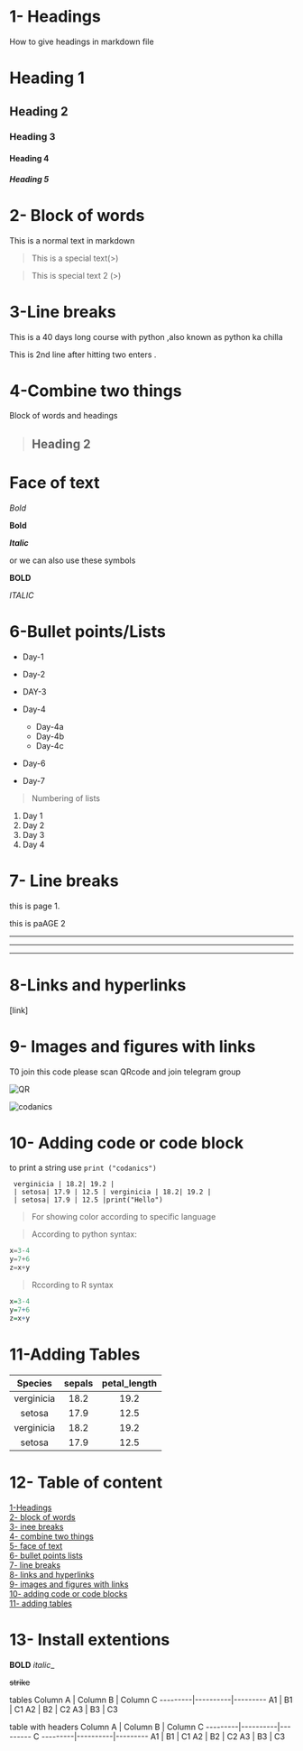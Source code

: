 # 1- Headings
How to give headings in markdown file 
# Heading 1
## Heading 2
### Heading 3
#### Heading 4
##### Heading 5


# 2- Block of words 
This is a normal text in markdown

>This is a special text(>)

>This is special text 2 (>)


# 3-Line breaks

This is a 40 days long course with python ,also known as python  ka chilla

This is 2nd line after hitting two enters .

# 4-Combine two things 


Block of words and headings 

> ## Heading 2

# Face of text 

*Bold*

**Bold**

***Italic***

or we can also use these symbols 

__BOLD__

_ITALIC_

# 6-Bullet points/Lists

- Day-1
- Day-2
- DAY-3 
- Day-4
    - Day-4a
    - Day-4b
    - Day-4c

- Day-6
- Day-7

>Numbering of lists 

1. Day 1
2. Day 2 
3. Day 3 
4. Day 4

# 7- Line breaks

this is page 1.

this is paAGE 2

---
---
---
# 8-Links and hyperlinks

[link]

# 9- Images and figures with links

T0 join this code please scan QRcode and join telegram group

![QR](qr.png)

![codanics](https://www.google.com/search?q=codanics&sxsrf=AOaemvJ3U9YATmTjF6GmuZS4ZsKOJFJFrA:1642133261204&source=lnms&tbm=isch&sa=X&ved=2ahUKEwidm9SNr7D1AhXix4UKHVQdB-cQ_AUoAnoECAEQBA&biw=752&bih=620&dpr=1#imgrc=jSNIAJI341a1QM)


# 10- Adding code or code block

to print a string use `print ("codanics")`

```
 verginicia | 18.2| 19.2 |
 | setosa| 17.9 | 12.5 | verginicia | 18.2| 19.2 |
 | setosa| 17.9 | 12.5 |print("Hello")
```
>For showing color according to specific language

>According to python syntax:
```python
x=3-4
y=7+6
z=x+y
```

>Rccording to R syntax
```R
x=3-4
y=7+6
z=x+y
```

# 11-Adding Tables

 | Species| sepals| petal_length |
 | :------: | :------: | :------------: |
 | verginicia | 18.2| 19.2 |
 | setosa| 17.9 | 12.5 |
 | verginicia | 18.2| 19.2 |
 | setosa| 17.9 | 12.5 |

# 12- Table of content
[1-Headings](#1--headings)\
[2- block of words](#2--block-of-words)\
[3- inee breaks](#3-line-breaks)\
[4- combine two things](#4-combine-two-things)\
[5- face of text](#face-of-text)\
[6- bullet points lists](#6-bullet-pointslists)\
[7- line breaks ](#7--line-breaks)\
[8- links and hyperlinks](#8-links-and-hyperlinks)\
[9- images and figures with links](#9--images-and-figures-with-links)\
[10- adding code or code blocks](#10--adding-code-or-code-block)\
[11- adding tables](#11-adding-tables)

# 13- Install extentions

**BOLD**
_italic__

~~strike~~

tables
Column A | Column B | Column C
---------|----------|---------
 A1 | B1 | C1
 A2 | B2 | C2
 A3 | B3 | C3

 table with headers
Column A | Column B | Column C
---------|----------|--------- C
---------|----------|---------
 A1 | B1 | C1
 A2 | B2 | C2
 A3 | B3 | C3
